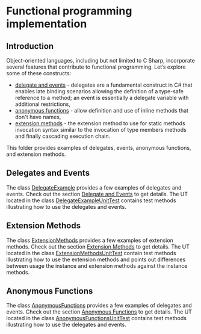 ﻿<!--
//____________________________________________________________________________________________________________________________________
//
//  Copyright (C) 2024, Mariusz Postol LODZ POLAND.
//
//  To be in touch join the community by pressing the `Watch` button and get started commenting using the discussion panel at
//
//  https://github.com/mpostol/TP/discussions/182
//
//  by introducing yourself and telling us what you do with this community.
//_____________________________________________________________________________________________________________________________________
-->

# Functional programming implementation

## Introduction

Object-oriented languages, including but not limited to C Sharp, incorporate several features that contribute to functional programming. Let’s explore some of these constructs:

- [delegate and events](READMEDelegateEvents.md) - delegates are a fundamental construct in C# that enables late binding scenarios allowing the definition of a type-safe reference to a method; an event is essentially a delegate variable with additional restrictions,
- [anonymous functions](AnonymousFunctions.cs) - allow definition and use of inline methods that don't have names,
- [extension methods](ExtensionMethods.md) - the extension method to use for static methods invocation syntax similar to the invocation of type members methods and finally cascading execution chain.

This folder provides examples of delegates, events, anonymous functions, and extension methods.

## Delegates and Events

The class [DelegateExample][DelegateExample] provides a few examples of delegates and events. Check out the section [Delegate and Events][DelegateEventsMD] to get details. The UT located in the class [DelegateExampleUnitTest][DelegateExampleUnitTest] contains test methods illustrating how to use the delegates and events.

## Extension Methods

The class [ExtensionMethods][ExtensionMethods] provides a few examples of extension methods. Check out the section [Extension Methods][ExtensionMethodsMD] to get details. The UT located in the class [ExtensionMethodsUnitTest][ExtensionMethodsUnitTest] contain test methods illustrating how to use the extension methods and points out differences between usage the instance and extension methods against the instance methods.

## Anonymous Functions

The class [AnonymousFunctions][AnonymousFunctions] provides a few examples of delegates and events. Check out the section [Anonymous Functions][AnonymousFunctionsMD] to get details. The UT located in the class [AnonymousFunctionsUnitTest][AnonymousFunctionsUnitTest] contains test methods illustrating how to use the delegates and events.

[DelegateExample]: DelegateExample.cs#L16-L68
[DelegateEventsMD]: READMEDelegateEvents.md
[DelegateExampleUnitTest]: ..//FunctionalProgramming.UnitTest/DelegateExampleUnitTest.cs#L18-L73

[ExtensionMethods]: ExtensionMethods.cs#L19-L64
[ExtensionMethodsMD]: README.ExtensionMethods.md
[ExtensionMethodsUnitTest]: ../FunctionalProgramming.UnitTest/ExtensionMethodsUnitTest.cs#L21-L76

[AnonymousFunctions]: AnonymousFunctions.cs#L31-L146
[AnonymousFunctionsMD]: README.AnonymousFunctions.md
[AnonymousFunctionsUnitTest]: ../FunctionalProgramming.UnitTest/AnonymousFunctionsUnitTest.cs#L20-L109
